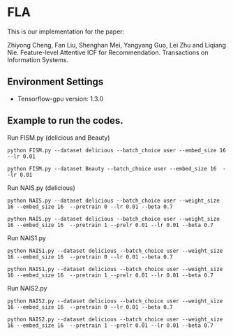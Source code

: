 # FLA

This is our implementation for the paper:

Zhiyong Cheng, Fan Liu, Shenghan Mei, Yangyang Guo, Lei Zhu and Liqiang Nie. Feature-level Attentive ICF for Recommendation. Transactions on Information Systems. 

## Environment Settings
- Tensorflow-gpu version:  1.3.0

## Example to run the codes.

Run FISM.py (delicious and Beauty)
```
python FISM.py --dataset delicious --batch_choice user --embed_size 16  --lr 0.01
```

```
python FISM.py --dataset Beauty --batch_choice user --embed_size 16  --lr 0.01
```

Run NAIS.py (delicious)
```
python NAIS.py --dataset delicious --batch_choice user --weight_size 16 --embed_size 16  --pretrain 0 --lr 0.01 --beta 0.7
```

```
python NAIS.py --dataset delicious --batch_choice user --weight_size 16 --embed_size 16  --pretrain 1 --prelr 0.01 --lr 0.01 --beta 0.7
```
Run NAIS1.py
```
python NAIS1.py --dataset delicious --batch_choice user --weight_size 16 --embed_size 16  --pretrain 0 --lr 0.01 --beta 0.7
```

```
python NAIS1.py --dataset delicious --batch_choice user --weight_size 16 --embed_size 16  --pretrain 1 --prelr 0.01 --lr 0.01 --beta 0.7
```

Run NAIS2.py
```
python NAIS2.py --dataset delicious --batch_choice user --weight_size 16 --embed_size 16  --pretrain 0 --lr 0.01 --beta 0.7
```

```
python NAIS2.py --dataset delicious --batch_choice user --weight_size 16 --embed_size 16  --pretrain 1 --prelr 0.01 --lr 0.01 --beta 0.7
```
